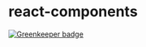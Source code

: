 # react-components

[![Greenkeeper badge](https://badges.greenkeeper.io/AvraamMavridis/react-components.svg)](https://greenkeeper.io/)
